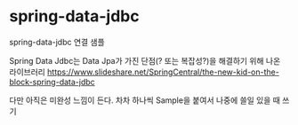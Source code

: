 # spring-data-jdbc
spring-data-jdbc 연결 샘플

Spring Data Jdbc는 Data Jpa가 가진 단점(? 또는 복잡성?)을 해결하기 위해 나온 라이브러리
https://www.slideshare.net/SpringCentral/the-new-kid-on-the-block-spring-data-jdbc

다만 아직은 미완성 느낌이 든다.
차차 하나씩 Sample을 붙여서 나중에 쓸일 있을 때 쓰기
